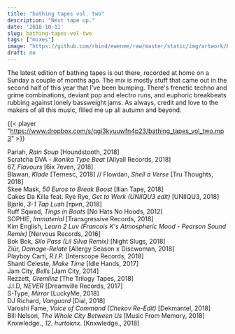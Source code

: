 ```yaml
---
title: "bathing tapes vol. two"
description: "Next tape up."
date: '2018-10-11'
slug: bathing-tapes-vol-two
tags: ["mixes"]
image: "https://github.com/rbind/ewenme/raw/master/static/img/artwork/bathing_tapes_vol_two.jpg"
draft: no
---
```


The latest edition of bathing tapes is out there, recorded at home on a Sunday a couple of months ago. The mix is mostly stuff that came out in the second half of this year that I've been bumping. There's frenetic techno and grime combinations, deviant pop and electro runs, and euphoric breakbeats rubbing against lonely bassweight jams. As always, credit and love to the makers of all this music, filled me up all autumn and beyond.

{{< player "https://www.dropbox.com/s/qgi3kyuuwfn4p23/bathing_tapes_vol_two.mp3" >}}

Pariah, *Rain Soup* [Houndstooth, 2018]  
Scratcha DVA - *Ikonika Type Beat* [Allyall Records, 2018]  
67, *Flavours* [6ix 7even, 2018]  
Blawan, *Klade* [Ternesc, 2018] // Flowdan, *Shell a Verse* [Tru Thoughts, 2018]  
Skee Mask, *50 Euros to Break Boost* [Ilian Tape, 2018]  
Cakes Da Killa feat. Rye Rye, *Get to Werk (UNIIQU3 edit)* [UNIIQU3, 2018]  
Bjarki, *3-1 Tap Lush* [трип, 2018]  
Ruff Sqwad, *Tings in Boots* [No Hats No Hoods, 2012]  
SOPHIE, *Immaterial* [Transgressive Records, 2018]  
Kim English, *Learn 2 Luv (Francois K's Atmospheric Mood - Pearson Sound Remix)* [Nervous
Records, 2016]  
Bok Bok, *Silo Pass (Lil Silva Remix)* [Night Slugs, 2018]  
Ziúr, *Damage-Relate* [Allergy Season x Discwoman, 2018]  
Playboy Carti, *R.I.P.* [Interscope Records, 2018]  
Shanti Celeste, *Make Time* [Idle Hands, 2017]  
Jam City, *Bells* [Jam City, 2014]  
Rezzett, *Gremlinz* [The Trilogy Tapes, 2018]  
J.I.D, *NEVER* [Dreamville Records, 2017]  
S-Type, *Mirror* [LuckyMe, 2018]  
DJ Richard, *Vanguard* [Dial, 2018]  
Varoshi Fame, *Voice of Command (Chekov Re-Edit)* [Dekmantel, 2018]  
Bill Nelson, *The Whole City Between Us* [Music From Memory, 2018]  
Knxwledge., *12. hurtoknx.* [Knxwledge., 2018]
